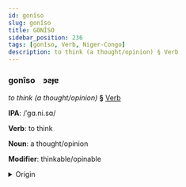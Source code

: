 ```yaml
---
id: gonîso
slug: gonîso
title: GONÎSO
sidebar_position: 236
tags: [gonîso, Verb, Niger-Congo]
description: to think (a thought/opinion) § Verb
---
```


### gonîso&emsp;<span kind="abugida">ꜿƨɟɐ</span>

*to think (a thought/opinion)* **§** [Verb](../../tags/Verb)

**IPA**: /ˈgɑ.ni.sɑ/

**Verb**: to think

**Noun**: a thought/opinion

**Modifier**: thinkable/opinable

<details>
    <summary>Origin</summary>
    Chichewa -ganiza /ɡaˈni.za/<br/>
    <em>Niger-Congo Language Family</em>
</details>
